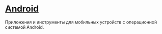 # [Android](#android)

Приложения и инструменты для мобильных устройств с операционной системой
Android.

